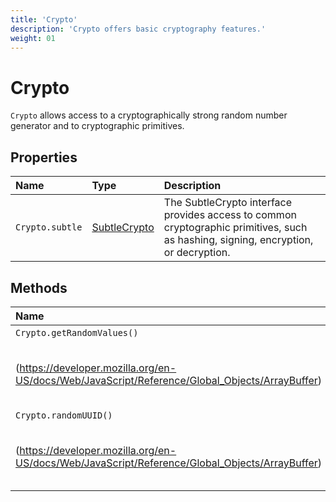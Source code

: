 ```yaml
---
title: 'Crypto'
description: 'Crypto offers basic cryptography features.'
weight: 01
---
```


# Crypto

`Crypto` allows access to a cryptographically strong random number generator and to cryptographic primitives.

## Properties

| Name            | Type                                                                                                           | Description                                                                                                                         |
| :-------------- | :------------------------------------------------------------------------------------------------------------- | :---------------------------------------------------------------------------------------------------------------------------------- |
| `Crypto.subtle` | [SubtleCrypto](https://grafana.com/docs/k6/<K6_VERSION>/javascript-api/k6-experimental/webcrypto/subtlecrypto) | The SubtleCrypto interface provides access to common cryptographic primitives, such as hashing, signing, encryption, or decryption. |

## Methods

| Name                                                                                           | Type                                                        | Description |
| :--------------------------------------------------------------------------------------------- | :---------------------------------------------------------- | :---------- |
| `Crypto.getRandomValues()`                                                                     | [ArrayBuffer]                                               |
| (https://developer.mozilla.org/en-US/docs/Web/JavaScript/Reference/Global_Objects/ArrayBuffer) | Returns an array of cryptographically secure random values. |
| `Crypto.randomUUID()`                                                                          | [ArrayBuffer]                                               |
| (https://developer.mozilla.org/en-US/docs/Web/JavaScript/Reference/Global_Objects/ArrayBuffer) | Returns a randomly generated, 36 character long v4 UUID.    |
